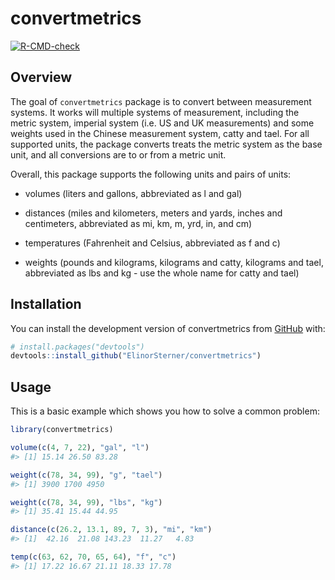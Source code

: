 
<!-- README.md is generated from README.Rmd. Please edit that file -->

# convertmetrics

<!-- badges: start -->

[![R-CMD-check](https://github.com/ElinorSterner/metrics_group_2/actions/workflows/R-CMD-check.yaml/badge.svg)](https://github.com/ElinorSterner/metrics_group_2/actions/workflows/R-CMD-check.yaml)

<!-- badges: end -->

## Overview

The goal of `convertmetrics` package is to convert between measurement
systems. It works will multiple systems of measurement, including the
metric system, imperial system (i.e. US and UK measurements) and some
weights used in the Chinese measurement system, catty and tael. For all
supported units, the package converts treats the metric system as the
base unit, and all conversions are to or from a metric unit.

Overall, this package supports the following units and pairs of units:

- volumes (liters and gallons, abbreviated as l and gal)

- distances (miles and kilometers, meters and yards, inches and
  centimeters, abbreviated as mi, km, m, yrd, in, and cm)

- temperatures (Fahrenheit and Celsius, abbreviated as f and c)

- weights (pounds and kilograms, kilograms and catty, kilograms and
  tael, abbreviated as lbs and kg - use the whole name for catty and
  tael)

## Installation

You can install the development version of convertmetrics from
[GitHub](https://github.com/) with:

``` r
# install.packages("devtools")
devtools::install_github("ElinorSterner/convertmetrics")
```

## Usage

This is a basic example which shows you how to solve a common problem:

``` r
library(convertmetrics)

volume(c(4, 7, 22), "gal", "l")
#> [1] 15.14 26.50 83.28

weight(c(78, 34, 99), "g", "tael")
#> [1] 3900 1700 4950

weight(c(78, 34, 99), "lbs", "kg")
#> [1] 35.41 15.44 44.95

distance(c(26.2, 13.1, 89, 7, 3), "mi", "km")
#> [1]  42.16  21.08 143.23  11.27   4.83

temp(c(63, 62, 70, 65, 64), "f", "c")
#> [1] 17.22 16.67 21.11 18.33 17.78
```
